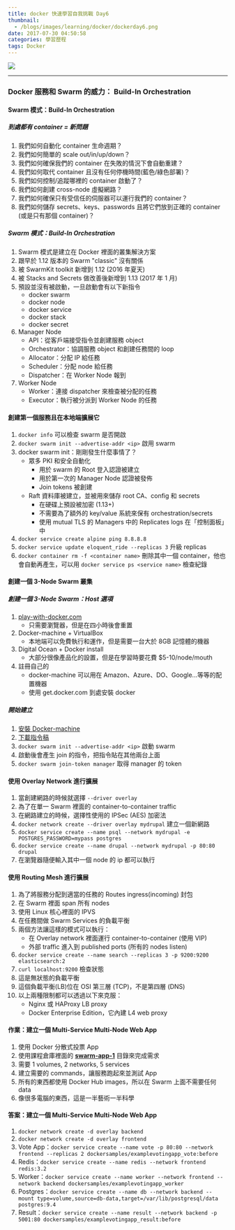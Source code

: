```yaml
---
title: docker 快速學習自我挑戰 Day6
thumbnail:
  - /blogs/images/learning/docker/dockerday6.png
date: 2017-07-30 04:50:58
categories: 學習歷程
tags: Docker
---
```

<img src="/blogs/images/learning/docker/dockerday6.png">

***
### Docker 服務和 Swarm 的威力： Build-In Orchestration
#### Swarm 模式：Build-In Orchestration
##### 到處都有 container = 新問題
1. 我們如何自動化 container 生命週期？
2. 我們如何簡單的 scale out/in/up/down？
3. 我們如何確保我們的 container 在失敗的情況下會自動重建？
4. 我們如何取代 container 且沒有任何停機時間(藍色/綠色部署)？
5. 我們如何控制/追蹤哪裡的 container 啟動了？
6. 我們如何創建 cross-node 虛擬網路？
7. 我們如何確保只有受信任的伺服器可以運行我們的 container？
8. 我們如何儲存 secrets、keys、passwords 且將它們放到正確的 container (或是只有那個 container)？
##### Swarm 模式：Build-In Orchestration
1. Swarm 模式是建立在 Docker 裡面的叢集解決方案
2. 跟早於 1.12 版本的 Swarm "classic" 沒有關係
3. 被 SwarmKit toolkit 新增到 1.12 (2016 年夏天)
4. 被 Stacks and Secrets 做改善後新增到 1.13 (2017 年 1 月)
5. 預設並沒有被啟動，一旦啟動會有以下新指令
    - docker swarm
    - docker node
    - docker service
    - docker stack
    - docker secret
6. Manager Node
    - API：從客戶端接受指令並創建服務 object
    - Orchestrator：協調服務 object 和創建任務間的 loop
    - Allocator：分配 IP 給任務
    - Scheduler：分配 node 給任務
    - Dispatcher：在 Worker Node 報到
7. Worker Node
    - Worker：連接 dispatcher 來檢查被分配的任務
    - Executor：執行被分派到 Worker Node 的任務
#### 創建第一個服務且在本地端擴展它
1. `docker info` 可以檢查 swarm 是否開啟
2. `docker swarm init --advertise-addr <ip>` 啟用 swarm
3. docker swarm init：剛剛發生什麼事情了？
    - 眾多 PKI 和安全自動化
        - 用於 swarm 的 Root 登入認證被建立
        - 用於第一次的 Manager Node 認證被發佈
        - Join tokens 被創建
    - Raft 資料庫被建立，並被用來儲存 root CA、config 和 secrets
        - 在硬碟上預設被加密 (1.13+)
        - 不需要為了額外的 key/value 系統來保有 orchestration/secrets
        - 使用 mutual TLS 的 Managers 中的 Replicates logs 在「控制面板」中
4. `docker service create alpine ping 8.8.8.8`
5. `docker service update eloquent_ride --replicas 3` 升級 replicas
6. `docker container rm -f <container name>` 刪除其中一個 container，他也會自動再產生，可以用 `docker service ps <service name>` 檢查紀錄
#### 創建一個 3-Node Swarm 叢集
##### 創建一個 3-Node Swarm：Host 選項
1. [play-with-docker.com](http://play-with-docker.com)
    - 只需要瀏覽器，但是在四小時後會重置
2. Docker-machine + VirtualBox
    - 本地端可以免費執行和運作，但是需要一台大於 8GB 記憶體的機器
3. Digital Ocean + Docker install
    - 大部分很像產品化的設置，但是在學習時要花費 $5-10/node/mouth
4. 註冊自己的
    - docker-machine 可以用在 Amazon、Azure、DO、Google...等等的配置機器
    - 使用 get.docker.com 到處安裝 docker
##### 開始建立
1. [安裝 Docker-machine](https://github.com/docker/machine/releases/)
2. [下載指令稿](https://get.docker.com/)
3. `docker swarm init --advertise-addr <ip>` 啟動 swarm
4. 啟動後會產生 join 的指令，把指令貼在其他兩台上面
5. `docker swarm join-token manager` 取得 manager 的 token
#### 使用 Overlay Network 進行擴展
1. 當創建網路的時候就選擇 `--driver overlay`
2. 為了在單一 Swarm 裡面的 container-to-container traffic
3. 在網路建立的時候，選擇性使用的 IPSec (AES) 加密法
4. `docker network create --driver overlay mydrupal` 建立一個新網路
5. `docker service create --name psql --network mydrupal -e POSTGRES_PASSWORD=mypass postgres`
6. `docker service create --name drupal --network mydrupal -p 80:80 drupal`
7. 在瀏覽器隨便輸入其中一個 node 的 ip 都可以執行
#### 使用 Routing Mesh 進行擴展
1. 為了將服務分配到適當的任務的 Routes ingress(incoming) 封包
2. 在 Swarm 裡面 span 所有 nodes
3. 使用 Linux 核心裡面的 IPVS
4. 在任務間做 Swarm Services 的負載平衡
5. 兩個方法讓這樣的模式可以執行：
    - 在 Overlay network 裡面運行 container-to-container (使用 VIP)
    - 外部 traffic 進入到 published ports (所有的 nodes listen)
6. `docker service create --name search --replicas 3 -p 9200:9200 elasticsearch:2`
7. `curl localhost:9200` 檢查狀態
8. 這是無狀態的負載平衡
9. 這個負載平衡(LB)位在 OSI 第三層 (TCP)，不是第四層 (DNS)
10. 以上兩種限制都可以透過以下來克服：
    - Nginx 或 HAProxy LB proxy
    - Docker Enterprise Edition，它內建 L4 web proxy
#### 作業：建立一個 Multi-Service Multi-Node Web App
1. 使用 Docker 分散式投票 App
2. 使用課程倉庫裡面的 [**swarm-app-1**](https://github.com/BretFisher/udemy-docker-mastery/tree/master/swarm-app-1) 目錄來完成需求
3. 需要 1 volumes, 2 networks, 5 services
4. 建立需要的 commands，讓服務跑起來並測試 App
5. 所有的東西都使用 Docker Hub images，所以在 Swarm 上面不需要任何 data
6. 像很多電腦的東西，這是一半藝術一半科學
#### 答案：建立一個 Multi-Service Multi-Node Web App
1. `docker network create -d overlay backend`
2. `docker network create -d overlay frontend`
3. Vote App：`docker service create --name vote -p 80:80 --network frontend --replicas 2 dockersamples/examplevotingapp_vote:before`
4. Redis：`docker service create --name redis --network frontend redis:3.2`
5. Worker：`docker service create --name worker --network frontend --network backend dockersamples/examplevotingapp_worker`
6. Postgres：`docker service create --name db --network backend --mount type=volume,source=db-data,target=/var/lib/postgresql/data postgres:9.4`
7. Result：`docker service create --name result --network backend -p 5001:80 dockersamples/examplevotingapp_result:before`